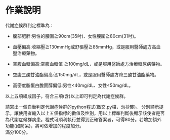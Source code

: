 # 作業說明
代謝症候群判定標準為：

- 腹部肥胖:男性的腰圍≧90cm(35吋)、女性腰圍≧80cm(31吋)。

- 血壓偏高:收縮壓≧130mmHg或舒張壓≧85mmHg，或是服用醫師處方高血壓治療藥物。

- 空腹血糖偏高:空腹血糖值  ≧100mg/dL，或是服用醫師處方治療糖尿病藥物。

- 空腹三酸甘油酯偏高:≧150mg/dL，或是服用醫師處方降三酸甘油酯藥物。

- 高密度脂蛋白膽固醇偏低:男性<40mg/dL、女性<50mg/dL。

以上五項組成因子，符合三項(含)以上即可判定為代謝症候群。

請寫出一個自動判定代謝症候群的python程式(繳交.py檔，勿抄襲)。
分別顯示提示，讓使用者輸入以上五個指標的數值及性別，用以上標準判斷後顯示該使者是否為代謝症候群病患。程式可順利執行並得到正確答案者，可得80分。若增加額外功能(如防呆)，將可依增加的程度加分。  
滿分100分。
